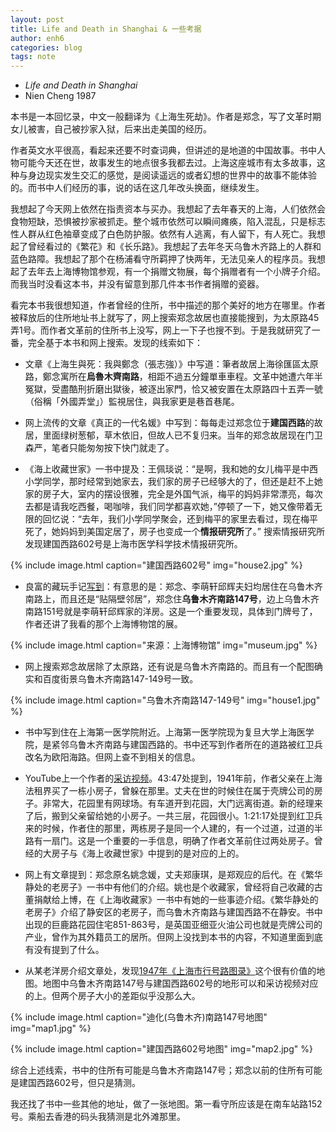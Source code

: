 ```yaml
---
layout: post
title: Life and Death in Shanghai & 一些考据 
author: enh6
categories: blog
tags: note
---
```


- _Life and Death in Shanghai_
- Nien Cheng 1987

本书是一本回忆录，中文一般翻译为《上海生死劫》。作者是郑念，写了文革时期女儿被害，自己被抄家入狱，后来出走美国的经历。

作者英文水平很高，看起来还要不时查词典，但讲述的是地道的中国故事。书中人物可能今天还在世，故事发生的地点很多我都去过。上海这座城市有太多故事，这种与身边现实发生交汇的感觉，是阅读遥远的或者幻想的世界中的故事不能体验的。而书中人们经历的事，说的话在这几年改头换面，继续发生。

我想起了今天网上依然在指责资本与买办。我想起了去年春天的上海，人们依然会食物短缺，恐惧被抄家被抓走。整个城市依然可以瞬间瘫痪，陷入混乱，只是标志性人群从红色袖章变成了白色防护服。依然有人逃离，有人留下，有人死亡。我想起了曾经看过的《繁花》和《长乐路》。我想起了去年冬天乌鲁木齐路上的人群和蓝色路障。我想起了那个在杨浦看守所羁押了快两年，无法见亲人的程序员。我想起了去年去上海博物馆参观，有一个捐赠文物展，每个捐赠者有一个小牌子介绍。而我当时没看这本书，并没有留意到那几件本书作者捐赠的瓷器。

看完本书我很想知道，作者曾经的住所，书中描述的那个美好的地方在哪里。作者被释放后的住所地址书上就写了，网上搜索郑念故居也直接能搜到，为太原路45弄1号。而作者文革前的住所书上没写，网上一下子也搜不到。于是我就研究了一番，完全基于本书和网上搜索。发现的线索如下：

- 文章《上海生與死：我與鄭念（張志強）》中写道：筆者故居上海徐匯區太原路，鄭念寓所在**烏魯木齊南路**，相距不過五分鐘單車車程。文革中她遭六年半冤獄，受盡酷刑折磨出獄後，被逐出家門，恰又被安置在太原路四十五弄一號（俗稱「外國弄堂」）監視居住，與我家更是巷首巷尾。 

- 网上流传的文章《真正的一代名媛》中写到：每每走过郑念位于**建国西路**的故居，里面绿树葱郁，草木依旧，但故人已不复归来。当年的郑念故居现在门卫森严，笔者只能匆匆按下快门就走了。 

- 《海上收藏世家》一书中提及：王佩琰说：“是啊，我和她的女儿梅平是中西小学同学，那时经常到她家去，我们家的房子已经够大的了，但还是赶不上她家的房子大，室内的摆设很雅，完全是外国气派，梅平的妈妈非常漂亮，每次去都是请我吃西餐，喝咖啡，我们同学都喜欢她，”停顿了一下，她又像带着无限的回忆说：“去年，我们小学同学聚会，还到梅平的家里去看过，现在梅平死了，她妈妈到美国定居了，房子也变成一个**情报研究所**了。” 搜索情报研究所发现建国西路602号是上海市医学科学技术情报研究所。

{% include image.html caption="建国西路602号" img="house2.jpg" %}

- 良富的藏玩手记[写到](https://m.weibo.cn/status/M5UQcBoFg)：有意思的是：郑念、李萌轩邱辉夫妇均居住在乌鲁木齐南路上，而且还是“贴隔壁邻居”，郑念住**乌鲁木齐南路147号**，边上乌鲁木齐南路151号就是李萌轩邱辉家的洋房。这是一个重要发现，具体到门牌号了，作者还讲了我看的那个上海博物馆的展。

{% include image.html caption="来源：上海博物馆" img="museum.jpg" %}

- 网上搜索郑念故居除了太原路，还有说是乌鲁木齐南路的。而且有一个配图确实和百度街景乌鲁木齐南路147-149号一致。

{% include image.html caption="乌鲁木齐南路147-149号" img="house1.jpg" %}

- 书中写到住在上海第一医学院附近。上海第一医学院现为复旦大学上海医学院，是紧邻乌鲁木齐南路与建国西路的。书中还写到作者所在的道路被红卫兵改名为欧阳海路。但网上查不到相关的信息。

- YouTube上一个作者的[采访视频](https://www.youtube.com/watch?v=AKFJLVnWdyw)。43:47处提到，1941年前，作者父亲在上海法租界买了一栋小房子，曾躲在那里。丈夫在世的时候住在属于壳牌公司的房子。非常大，花园里有网球场。有车道开到花园，大门远离街道。新的经理来了后，搬到父亲留给她的小房子。一共三层，花园很小。1:21:17处提到红卫兵来的时候，作者住的那里，两栋房子是同一个人建的，有一个过道，过道的半路有一扇门。这是一个重要的一手信息，明确了作者文革前住过两处房子。曾经的大房子与《海上收藏世家》中提到的是对应的上的。

- 网上有文章提到：郑念原名姚念媛，丈夫郑康琪，是郑观应的后代。在《繁华静处的老房子》一书中有他们的介绍。姚也是个收藏家，曾经将自己收藏的古董捐献给上博，在《上海收藏家》一书中有她的一些事迹介绍。《繁华静处的老房子》介绍了静安区的老房子，而乌鲁木齐南路与建国西路不在静安。书中出现的巨鹿路花园住宅851-863号，是英国亚细亚火油公司也就是壳牌公司的产业，曾作为其外籍员工的居所。但网上没找到本书的内容，不知道里面到底有没有提到了什么。

- 从某老洋房介绍文章处，发现[1947年《上海市行号路图录》](https://archive.org/details/1947-shanghai-street-directory)这个很有价值的地图。地图中乌鲁木齐南路147号与建国西路602号的地形可以和采访视频对应的上。但两个房子大小的差距似乎没那么大。

{% include image.html caption="迪化(乌鲁木齐)南路147号地图" img="map1.jpg" %}

{% include image.html caption="建国西路602号地图" img="map2.jpg" %}

综合上述线索，书中的住所有可能是乌鲁木齐南路147号；郑念以前的住所有可能是建国西路602号，但只是猜测。

我还找了书中一些其他的地址，做了一张地图。第一看守所应该是在南车站路152号。乘船去香港的码头我猜测是北外滩那里。

<div id="map" style="height:500px;"></div>
<link rel="stylesheet" href="https://unpkg.com/leaflet@1.9.3/dist/leaflet.css"
     integrity="sha256-kLaT2GOSpHechhsozzB+flnD+zUyjE2LlfWPgU04xyI="
     crossorigin=""/>
<script src="https://unpkg.com/leaflet@1.9.3/dist/leaflet.js"
     integrity="sha256-WBkoXOwTeyKclOHuWtc+i2uENFpDZ9YPdf5Hf+D7ewM="
     crossorigin=""></script>
<script>
var map = L.map('map').setView([31.232, 121.469], 13);
L.tileLayer('https://tile.openstreetmap.org/{z}/{x}/{y}.png', {
    maxZoom: 19,
    attribution: '&copy; <a href="http://www.openstreetmap.org/copyright">OpenStreetMap</a>'
}).addTo(map);

var locations = [
{ pos: [31.20580, 121.44477],
  note: "郑念被抄家前的住所"
},
{ pos: [31.21116, 121.44985],
  note: "郑念释放后的住所"
},
{ pos: [31.21181, 121.48628],
  note: "第一看守所，关押地"
},
{ pos: [31.25803, 121.50506],
  note: "提篮桥监狱，监狱医院治病"
},
{ pos: [31.23571, 121.46738],
  note: "上海体育大厦，梅平死亡地点"
},
{ pos: [31.23553, 121.48702],
  note: "亚细亚大楼，郑念工作地点"
},
{ pos: [31.23014, 121.47100],
  note: "上海博物馆，郑念捐赠瓷器所在地"
},
{ pos: [31.24868, 121.49381],
  note: "外滩码头，再见上海"
},
];

locations.forEach(l => L.marker(l.pos)
                        .addTo(map)
                        .bindPopup(`<b>${l.note}</b>`));

</script>

